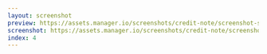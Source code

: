```yaml
---
layout: screenshot
preview: https://assets.manager.io/screenshots/credit-note/screenshot-small.png
screenshot: https://assets.manager.io/screenshots/credit-note/screenshot-large.png
index: 4
---
```

